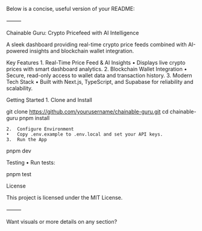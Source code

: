 Below is a concise, useful version of your README:

⸻

Chainable Guru: Crypto Pricefeed with AI Intelligence

A sleek dashboard providing real-time crypto price feeds combined with AI-powered insights and blockchain wallet integration.

Key Features
	1.	Real-Time Price Feed & AI Insights
	•	Displays live crypto prices with smart dashboard analytics.
	2.	Blockchain Wallet Integration
	•	Secure, read-only access to wallet data and transaction history.
	3.	Modern Tech Stack
	•	Built with Next.js, TypeScript, and Supabase for reliability and scalability.

Getting Started
	1.	Clone and Install

git clone https://github.com/yourusername/chainable-guru.git
cd chainable-guru
pnpm install


	2.	Configure Environment
	•	Copy .env.example to .env.local and set your API keys.
	3.	Run the App

pnpm dev



Testing
	•	Run tests:

pnpm test



License

This project is licensed under the MIT License.

⸻

Want visuals or more details on any section?
